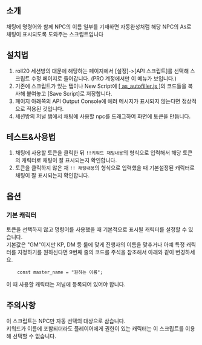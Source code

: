 ## 소개
채팅에 명령어와 함께 NPC의 이름 일부를 기재하면 자동완성처럼 해당 NPC의 As로 채팅이 표시되도록 도와주는 스크립트입니다

## 설치법
1. roll20 세션방의 대문에 해당하는 페이지에서 [설정]->[API 스크립트]를 선택해 스크립트 수정 페이지로 들어갑니다. (PRO 계정에서만 이 메뉴가 보입니다.)
2. 기존에 스크립트가 있는 탭이나 New Script에 [[ as_autofiller.js ]](https://github.com/kibkibe/roll20-api-scripts/blob/master/as_autofiller/as_autofiller.js)의 코드들을 복사해 붙여놓고 [Save Script]로 저장합니다. 
3. 페이지 아래쪽의 API Output Console에 에러 메시지가 표시되지 않는다면 정상적으로 적용된 것입니다.
4. 세션방의 저널 탭에서 채팅에 사용할 npc를 드래그하여 화면에 토큰을 만듭니다.

## 테스트&사용법
1. 채팅에 사용할 토큰을 클릭한 뒤 `!!키워드 채팅내용`의 형식으로 입력해서 해당 토큰의 캐릭터로 채팅이 잘 표시되는지 확인합니다.
2. 토큰을 클릭하지 않은 채 `!! 채팅내용`의 형식으로 입력했을 때 기본설정된 캐릭터로 채팅이 잘 표시되는지 확인합니다.

## 옵션
### 기본 캐릭터
토큰을 선택하지 않고 명령어를 사용했을 때 기본적으로 표시될 캐릭터를 설정할 수 있습니다.  
기본값은 "GM"이지만 KP, DM 등 룰에 맞게 진행자의 이름을 맞추거나 아예 특정 캐릭터를 지정하기를 원하신다면 9번째 줄의 코드를 주석을 참조해서 아래와 같이 변경하세요.

        const master_name = "원하는 이름";
       
이 때 사용할 캐릭터는 저널에 등록되어 있어야 합니다.

## 주의사항
이 스크립트는 NPC만 자동 선택의 대상으로 삼습니다.  
키워드가 이름에 포함되더라도 플레이어에게 권한이 있는 캐릭터는 이 스크립트를 이용해 선택할 수 없습니다.